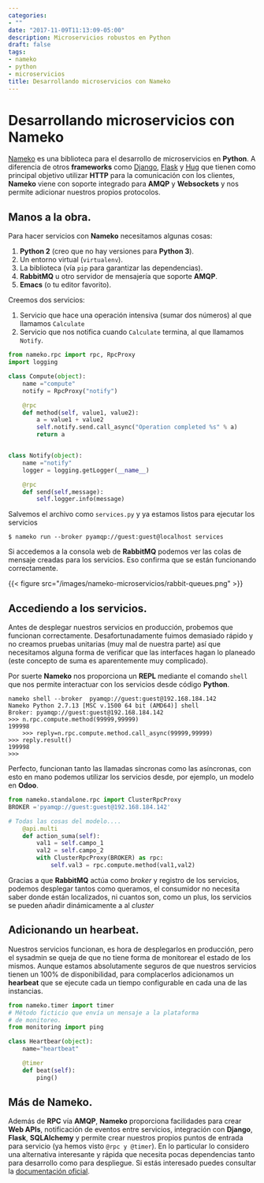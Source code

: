 ```yaml
---
categories:
- ""
date: "2017-11-09T11:13:09-05:00"
description: Microservicios robustos en Python
draft: false
tags:
- nameko
- python
- microservicios
title: Desarrollando microservicios con Nameko
---
```


# Desarrollando microservicios con Nameko

[Nameko](http://github.com/nameko/nameko ) es una biblioteca para el desarrollo
de microservicios en **Python**. A diferencia de otros **frameworks** como
[Django](https://www.djangoproject.com), [Flask](http://flask.pocoo.org ) y
[Hug](http://www.hug.rest ) que tienen como principal objetivo utilizar **HTTP**
para la comunicación con los clientes, **Nameko** viene con soporte integrado
para **AMQP** y **Websockets** y nos permite adicionar nuestros propios
protocolos.


## Manos a la obra.

Para hacer servicios con **Nameko** necesitamos algunas cosas:

1. **Python 2** (creo que no hay versiones para **Python 3**).
2. Un entorno virtual (`virtualenv`).
3. La biblioteca (vía `pip` para garantizar las dependencias).
4. **RabbitMQ** u otro servidor de mensajería que soporte **AMQP**.
5. **Emacs** (o tu editor favorito).

Creemos dos servicios:

1. Servicio que hace una operación intensiva (sumar dos números) al que llamamos
   `Calculate`
2. Servicio que nos notifica cuando `Calculate` termina, al que llamamos `Notify`.

```python
from nameko.rpc import rpc, RpcProxy
import logging

class Compute(object):
    name ="compute"
    notify = RpcProxy("notify")

    @rpc
    def method(self, value1, value2):
        a = value1 + value2
        self.notify.send.call_async("Operation completed %s" % a)
        return a


class Notify(object):
    name ="notify"
    logger = logging.getLogger(__name__)

    @rpc
    def send(self,message):
        self.logger.info(message)
```

Salvemos el archivo como `services.py` y ya estamos listos para ejecutar los servicios

```shell
$ nameko run --broker pyamqp://guest:guest@localhost services
```

Si accedemos a la consola web de **RabbitMQ** podemos ver las colas de mensaje
creadas para los servicios. Eso confirma que se están funcionando correctamente.

{{< figure src="/images/nameko-microservicios/rabbit-queues.png" >}}

## Accediendo a los servicios.

Antes de desplegar nuestros servicios en producción, probemos que funcionan
correctamente. Desafortunadamente fuimos demasiado rápido y no creamos pruebas
unitarias (muy mal de nuestra parte) así que necesitamos alguna forma de
verificar que las interfaces hagan lo planeado (este concepto de suma es
aparentemente muy complicado).

Por suerte **Nameko** nos proporciona un **REPL** mediante el comando `shell`
que nos permite interactuar con los servicios desde código **Python**.

```terminal
nameko shell --broker  pyamqp://guest:guest@192.168.184.142
Nameko Python 2.7.13 [MSC v.1500 64 bit (AMD64)] shell
Broker: pyamqp://guest:guest@192.168.184.142
>>> n.rpc.compute.method(99999,99999)
199998
    >>> reply=n.rpc.compute.method.call_async(99999,99999)
>>> reply.result()
199998
>>>
```

Perfecto, funcionan tanto las llamadas síncronas como las asíncronas, con esto en mano
podemos utilizar los servicios desde, por ejemplo, un modelo en **Odoo**.


```python
from nameko.standalone.rpc import ClusterRpcProxy
BROKER ='pyamqp://guest:guest@192.168.184.142'

# Todas las cosas del modelo....
    @api.multi
    def action_suma(self):
        val1 = self.campo_1
        val2 = self.campo_2
        with ClusterRpcProxy(BROKER) as rpc:
            self.val3 = rpc.compute.method(val1,val2)
```

Gracias a que **RabbitMQ** actúa como *broker* y registro de los servicios,
podemos desplegar tantos como queramos, el consumidor no necesita saber donde
están localizados, ni cuantos son, como un plus, los servicios se pueden añadir
dinámicamente a al *cluster*

## Adicionando un hearbeat.

Nuestros servicios funcionan, es hora de desplegarlos en producción, pero el
sysadmin se queja de que no tiene forma de monitorear el estado de los mismos.
Aunque estamos absolutamente seguros de que nuestros servicios tienen un 100% de
disponibilidad, para complacerlos adicionamos un **hearbeat** que se ejecute
cada un tiempo configurable en cada una de las instancias.


```python
from nameko.timer import timer
# Método ficticio que envía un mensaje a la plataforma
# de monitoreo.
from monitoring import ping

class Heartbear(object):
    name="heartbeat"

    @timer
    def beat(self):
        ping()
```

## Más de Nameko.

Además de **RPC** vía **AMQP**, **Nameko** proporciona facilidades para crear
**Web APIs**, notificación de eventos entre servicios, integración con
**Django**, **Flask**, **SQLAlchemy** y permite crear nuestros propios puntos de
entrada para servicio (ya hemos visto `@rpc y @timer`). En lo particular lo
considero una alternativa interesante y rápida que necesita pocas dependencias
tanto para desarrollo como para despliegue. Si estás interesado puedes consultar
la [documentación oficial](http://nameko.readthedocs.io/en/stable/ ).
